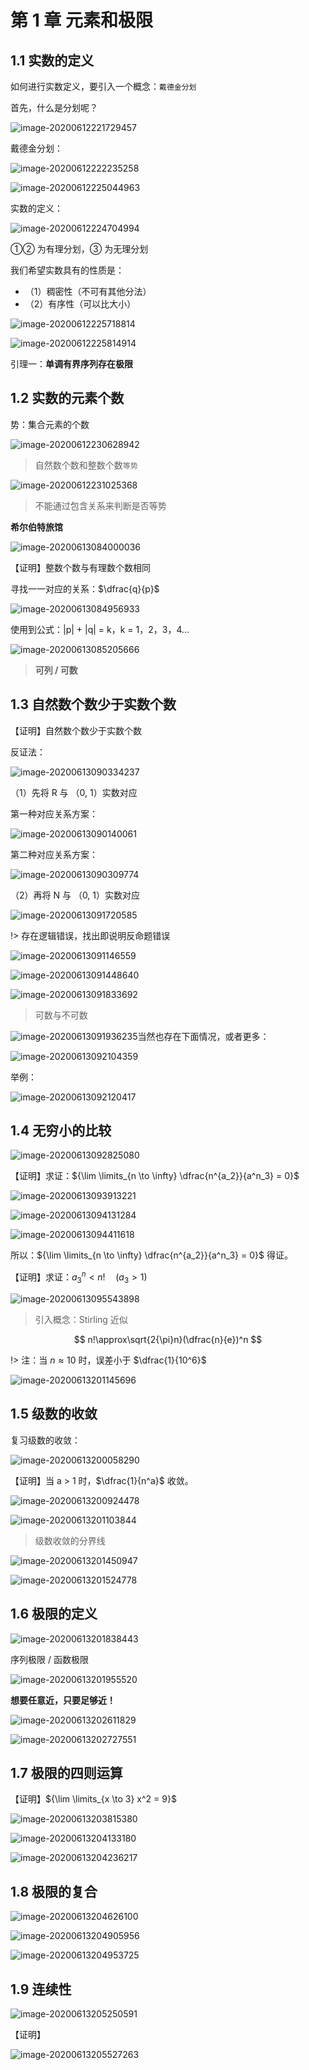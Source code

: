 # 第 1 章 元素和极限

## 1.1 实数的定义

如何进行实数定义，要引入一个概念：`戴德金分划`

首先，什么是分划呢？

![image-20200612221729457](https://gitee.com/wugenqiang/PictureBed/raw/master/NoteBook/20200612221749.png)



戴德金分划：

![image-20200612222235258](https://gitee.com/wugenqiang/PictureBed/raw/master/NoteBook/20200612222236.png)

![image-20200612225044963](https://gitee.com/wugenqiang/PictureBed/raw/master/NoteBook/20200612225045.png)



实数的定义：

![image-20200612224704994](https://gitee.com/wugenqiang/PictureBed/raw/master/NoteBook/20200612224707.png)



①② 为有理分划，③ 为无理分划

我们希望实数具有的性质是：

* （1）稠密性（不可有其他分法）
* （2）有序性（可以比大小）

![image-20200612225718814](https://gitee.com/wugenqiang/PictureBed/raw/master/NoteBook/20200612225720.png)

![image-20200612225814914](https://gitee.com/wugenqiang/PictureBed/raw/master/NoteBook/20200612225816.png)

引理一：**单调有界序列存在极限**

## 1.2 实数的元素个数

势：集合元素的个数

![image-20200612230628942](https://gitee.com/wugenqiang/PictureBed/raw/master/NoteBook/20200612230630.png)

> 自然数个数和整数个数`等势`

![image-20200612231025368](https://gitee.com/wugenqiang/PictureBed/raw/master/NoteBook/20200612231026.png)



> 不能通过包含关系来判断是否等势

**希尔伯特旅馆**

![image-20200613084000036](https://gitee.com/wugenqiang/PictureBed/raw/master/NoteBook/20200613084001.png)

【证明】整数个数与有理数个数相同

寻找一一对应的关系：$\dfrac{q}{p}$

![image-20200613084956933](https://gitee.com/wugenqiang/PictureBed/raw/master/NoteBook/20200613084958.png)

使用到公式：|p| + |q| = k，k = 1，2，3，4...

![image-20200613085205666](https://gitee.com/wugenqiang/PictureBed/raw/master/NoteBook/20200613085206.png)

> **可列 / 可数**

## 1.3 自然数个数少于实数个数

【证明】自然数个数少于实数个数

反证法：

![image-20200613090334237](https://gitee.com/wugenqiang/PictureBed/raw/master/NoteBook/20200613090335.png)

（1）先将 R 与 （0, 1）实数对应

第一种对应关系方案：

![image-20200613090140061](https://gitee.com/wugenqiang/PictureBed/raw/master/NoteBook/20200613090142.png)

第二种对应关系方案：

![image-20200613090309774](https://gitee.com/wugenqiang/PictureBed/raw/master/NoteBook/20200613090311.png)

（2）再将 N 与 （0, 1）实数对应

![image-20200613091720585](https://gitee.com/wugenqiang/PictureBed/raw/master/NoteBook/20200613091721.png)

!> 存在逻辑错误，找出即说明反命题错误

![image-20200613091146559](https://gitee.com/wugenqiang/PictureBed/raw/master/NoteBook/20200613091147.png)

![image-20200613091448640](https://gitee.com/wugenqiang/PictureBed/raw/master/NoteBook/20200613091449.png)

![image-20200613091833692](https://gitee.com/wugenqiang/PictureBed/raw/master/NoteBook/20200613091834.png)

> 可数与不可数

![image-20200613091936235](https://gitee.com/wugenqiang/PictureBed/raw/master/NoteBook/20200613091938.png)当然也存在下面情况，或者更多：

![image-20200613092104359](https://gitee.com/wugenqiang/PictureBed/raw/master/NoteBook/20200613092105.png)

举例：

![image-20200613092120417](https://gitee.com/wugenqiang/PictureBed/raw/master/NoteBook/20200613092121.png)

## 1.4 无穷小的比较

![image-20200613092825080](https://gitee.com/wugenqiang/PictureBed/raw/master/NoteBook/20200613092826.png)

【证明】求证：${\lim \limits_{n \to \infty} \dfrac{n^{a_2}}{a^n_3} = 0}$

![image-20200613093913221](https://gitee.com/wugenqiang/PictureBed/raw/master/NoteBook/20200613093914.png)

![image-20200613094131284](https://gitee.com/wugenqiang/PictureBed/raw/master/NoteBook/20200613094132.png)

![image-20200613094411618](https://gitee.com/wugenqiang/PictureBed/raw/master/NoteBook/20200613094412.png)

所以：${\lim \limits_{n \to \infty} \dfrac{n^{a_2}}{a^n_3} = 0}$ 得证。

【证明】求证：${a^n_3}<n!\quad(a_3>1)$

![image-20200613095543898](https://gitee.com/wugenqiang/PictureBed/raw/master/NoteBook/20200613095545.png)

> 引入概念：Stirling 近似

$$
n!\approx\sqrt{2{\pi}n}(\dfrac{n}{e})^n
$$

!> 注：当 $n\approx10$ 时，误差小于 $\dfrac{1}{10^6}$

![image-20200613201145696](https://gitee.com/wugenqiang/PictureBed/raw/master/NoteBook/20200613201146.png)

## 1.5 级数的收敛

复习级数的收敛：

![image-20200613200058290](https://gitee.com/wugenqiang/PictureBed/raw/master/NoteBook/20200613200059.png)

【证明】当 a > 1 时，$\dfrac{1}{n^a}$ 收敛。

![image-20200613200924478](https://gitee.com/wugenqiang/PictureBed/raw/master/NoteBook/20200613200925.png)

![image-20200613201103844](https://gitee.com/wugenqiang/PictureBed/raw/master/NoteBook/20200613201104.png)

> 级数收敛的分界线

![image-20200613201450947](https://gitee.com/wugenqiang/PictureBed/raw/master/NoteBook/20200613201452.png)

![image-20200613201524778](https://gitee.com/wugenqiang/PictureBed/raw/master/NoteBook/20200613201525.png)

## 1.6 极限的定义

![image-20200613201838443](https://gitee.com/wugenqiang/PictureBed/raw/master/NoteBook/20200613201839.png)

序列极限 / 函数极限

![image-20200613201955520](https://gitee.com/wugenqiang/PictureBed/raw/master/NoteBook/20200613201956.png)

**想要任意近，只要足够近！**



![image-20200613202611829](https://gitee.com/wugenqiang/PictureBed/raw/master/NoteBook/20200613202613.png)

![image-20200613202727551](https://gitee.com/wugenqiang/PictureBed/raw/master/NoteBook/20200613202728.png)

## 1.7 极限的四则运算

【证明】${\lim \limits_{x \to 3} x^2 = 9}$

![image-20200613203815380](https://gitee.com/wugenqiang/PictureBed/raw/master/NoteBook/20200613203816.png)

![image-20200613204133180](https://gitee.com/wugenqiang/PictureBed/raw/master/NoteBook/20200613204134.png)

![image-20200613204236217](https://gitee.com/wugenqiang/PictureBed/raw/master/NoteBook/20200613204237.png)

## 1.8 极限的复合

![image-20200613204626100](https://gitee.com/wugenqiang/PictureBed/raw/master/NoteBook/20200613204627.png)

![image-20200613204905956](https://gitee.com/wugenqiang/PictureBed/raw/master/NoteBook/20200613204907.png)

![image-20200613204953725](https://gitee.com/wugenqiang/PictureBed/raw/master/NoteBook/20200613204955.png)

## 1.9 连续性

![image-20200613205250591](https://gitee.com/wugenqiang/PictureBed/raw/master/NoteBook/20200613205251.png)

【证明】

![image-20200613205527263](https://gitee.com/wugenqiang/PictureBed/raw/master/NoteBook/20200613205528.png)